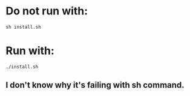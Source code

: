 # Do not run with:
```
sh install.sh
```
# Run with:
```
./install.sh
```
## I don't know why it's failing with sh command.
